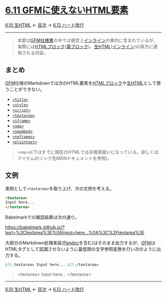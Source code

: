 # [6.11 GFMに使えないHTML要素](https://higuma.github.io/github-markdown-guide/#disallowed-raw-html-extension-)

[6.10 生HTML](raw-html.md)
← [目次](index.md) →
[6.12 ハード改行](hard-line-breaks.md)

------------------------------------------------------------------------

> 本節は[GFM仕様書]の中では便宜上[インライン]の章内に含まれているが、実際には[HTMLブロック]\([葉ブロック])、[生HTML]\([インライン])の両方に適用される内容。

## まとめ

[GFM]仕様のMarkdownでは次のHTML要素を[HTMLブロック]や[生HTML]として使うことができない。

* [`<title>`](https://developer.mozilla.org/ja/docs/Web/HTML/Element/title)
* [`<style>`](https://developer.mozilla.org/ja/docs/Web/HTML/Element/style)
* [`<script>`](https://developer.mozilla.org/ja/docs/Web/HTML/Element/script)
* [`<textarea>`](https://developer.mozilla.org/ja/docs/Web/HTML/Element/textarea)
* [`<iframe>`](https://developer.mozilla.org/ja/docs/Web/HTML/Element/iframe)
* [`<xmp>`](https://developer.mozilla.org/ja/docs/Web/HTML/Element/xmp)
* [`<noembed>`](https://developer.mozilla.org/ja/docs/Web/HTML/Element/noembed)
* [`<noframes>`](https://developer.mozilla.org/ja/docs/Web/HTML/Element/noframes)
* [`<plaintext>`](https://developer.mozilla.org/ja/docs/Web/HTML/Element/plaintext)

> `<xmp>`以下はすでに現在のHTMLでは非推奨扱いになっている。詳しくはアイテムのリンク先MDNドキュメントを参照)。

## 文例

実例として`<textarea>`を取り上げ、次の文例を考える。

```markdown
<textarea>
Input here...
</textarea>
```

Babelmarkでの確認結果は次の通り。

https://babelmark.github.io/?text=%3Ctextarea%3E%0AInput+here...%0A%3C%2Ftextarea%3E

大部分のMarkdown処理実装([Pandoc]を含む)はそのまま出力するが、[GFM]はHTMLタグとして認識させないように最低限の文字参照変換を行い次のように出力する。

```markdown
&lt;textarea> Input here... &lt;/textarea>
```

> &lt;textarea> Input here... &lt;/textarea>

------------------------------------------------------------------------

[6.10 生HTML](raw-html.md)
← [目次](index.md) →
[6.12 ハード改行](hard-line-breaks.md)

[CommonMark]: introduction.md#commonmark
[GFM]: introduction.md#11-github-flavored-markdownとは
[GFM仕様書]: https://higuma.github.io/github-markdown-guide/
[HTMLブロック]: html-blocks.md
[Pandoc]: https://pandoc.org/
[インライン]: inlines.md
[葉ブロック]: leaf-blocks.md
[生HTML]: raw-html.md
